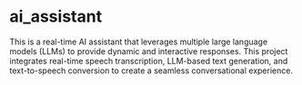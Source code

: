 # ai_assistant
This is a real-time AI assistant that leverages multiple large language models (LLMs) to provide dynamic and interactive responses. This project integrates real-time speech transcription, LLM-based text generation, and text-to-speech conversion to create a seamless conversational experience. 
